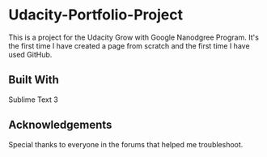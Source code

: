 # Udacity-Portfolio-Project
This is a project for the Udacity Grow with Google Nanodgree Program. It's the first time I have created a page from scratch and the first time I have used GitHub.

## Built With
Sublime Text 3

## Acknowledgements
Special thanks to everyone in the forums that helped me troubleshoot.
